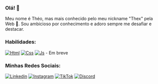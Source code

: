### Olá! 👋
Meu nome é Théo, mas mais conhecido pelo meu nickname "Thex" pela Web 👀. Sou ambicioso por conhecimento e adoro sempre me desafiar e destacar.

### Habilidades:

[![Html](https://img.shields.io/badge/HTML5-E34F26?style=for-the-badge&logo=html5&logoColor=white)]()
[![Css](https://img.shields.io/badge/CSS3-1572B6?style=for-the-badge&logo=css3&logoColor=white)]()
[![Js](https://img.shields.io/badge/JavaScript-323330?style=for-the-badge&logo=javascript&logoColor=F7DF1E)]() -  Em breve

### Minhas Redes Sociais:

[![Linkedin](https://img.shields.io/badge/LinkedIn-0077B5?style=for-the-badge&logo=linkedin&logoColor=white)](https://www.linkedin.com/in/th%C3%A9o-p-6b3740297/?originalSubdomain=br)
[![Instagram](https://img.shields.io/badge/Instagram-E4405F?style=for-the-badge&logo=instagram&logoColor=white)](https://www.instagram.com/hey.thex)
[![TikTok](https://img.shields.io/badge/TikTok-000000?style=for-the-badge&logo=tiktok&logoColor=white)](https://www.tiktok.com/@hey.thex)
[![Discord](https://img.shields.io/badge/Discord-7289DA?style=for-the-badge&logo=discord&logoColor=white)](https://discord.com/invite/nexacloud)
